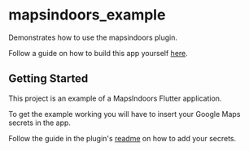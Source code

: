 # mapsindoors_example

Demonstrates how to use the mapsindoors plugin.

Follow a guide on how to build this app yourself [here](https://github.com/MapsPeople/getting_started_flutter).

## Getting Started

This project is an example of a MapsIndoors Flutter application.

To get the example working you will have to insert your Google Maps secrets in the app.

Follow the guide in the plugin's [readme](https://pub.dev/packages/mapsindoors_googlemaps) on how to add your secrets.
